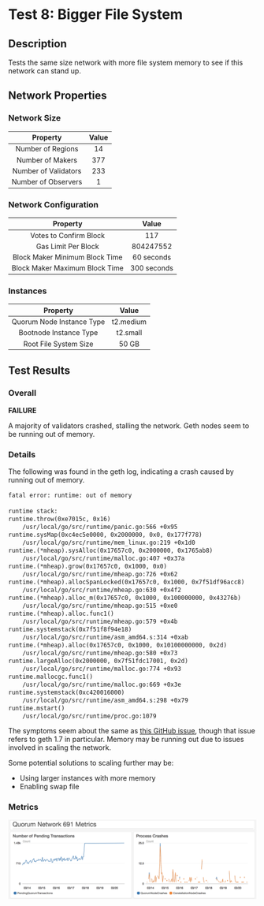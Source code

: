 # Test 8: Bigger File System

## Description

Tests the same size network with more file system memory to see if this network can stand up.

## Network Properties

### Network Size
| Property             | Value |
| :------------------: | :---: |
| Number of Regions    | 14    |
| Number of Makers     | 377   |
| Number of Validators | 233   |
| Number of Observers  | 1     |

### Network Configuration
| Property                       | Value       |
| :----------------------------: | :---------: |
| Votes to Confirm Block         | 117         |
| Gas Limit Per Block            | 804247552   |
| Block Maker Minimum Block Time | 60 seconds  |
| Block Maker Maximum Block Time | 300 seconds |

### Instances
| Property                  | Value     |
| :-----------------------: | :-------: |
| Quorum Node Instance Type | t2.medium |
| Bootnode Instance Type    | t2.small  |
| Root File System Size     | 50 GB     |

## Test Results

### Overall

**FAILURE**

A majority of validators crashed, stalling the network. Geth nodes seem to be running out of memory.

### Details

The following was found in the geth log, indicating a crash caused by running out of memory.

```
fatal error: runtime: out of memory

runtime stack:
runtime.throw(0xe7015c, 0x16)
	/usr/local/go/src/runtime/panic.go:566 +0x95
runtime.sysMap(0xc4ec5e0000, 0x2000000, 0x0, 0x177f778)
	/usr/local/go/src/runtime/mem_linux.go:219 +0x1d0
runtime.(*mheap).sysAlloc(0x17657c0, 0x2000000, 0x1765ab8)
	/usr/local/go/src/runtime/malloc.go:407 +0x37a
runtime.(*mheap).grow(0x17657c0, 0x1000, 0x0)
	/usr/local/go/src/runtime/mheap.go:726 +0x62
runtime.(*mheap).allocSpanLocked(0x17657c0, 0x1000, 0x7f51df96acc8)
	/usr/local/go/src/runtime/mheap.go:630 +0x4f2
runtime.(*mheap).alloc_m(0x17657c0, 0x1000, 0x100000000, 0x43276b)
	/usr/local/go/src/runtime/mheap.go:515 +0xe0
runtime.(*mheap).alloc.func1()
	/usr/local/go/src/runtime/mheap.go:579 +0x4b
runtime.systemstack(0x7f51f8f94e18)
	/usr/local/go/src/runtime/asm_amd64.s:314 +0xab
runtime.(*mheap).alloc(0x17657c0, 0x1000, 0x10100000000, 0x2d)
	/usr/local/go/src/runtime/mheap.go:580 +0x73
runtime.largeAlloc(0x2000000, 0x7f51fdc17001, 0x2d)
	/usr/local/go/src/runtime/malloc.go:774 +0x93
runtime.mallocgc.func1()
	/usr/local/go/src/runtime/malloc.go:669 +0x3e
runtime.systemstack(0xc420016000)
	/usr/local/go/src/runtime/asm_amd64.s:298 +0x79
runtime.mstart()
	/usr/local/go/src/runtime/proc.go:1079
```

The symptoms seem about the same as [this GitHub issue](https://github.com/ethereum/go-ethereum/issues/15157), though that issue refers to geth 1.7 in particular. Memory may be running out due to issues involved in scaling the network.

Some potential solutions to scaling further may be:
* Using larger instances with more memory
* Enabling swap file

### Metrics

![Test 8 Metrics](test-8-metrics.png "Test 8 Metrics")
